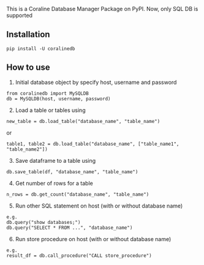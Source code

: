 This is a Coraline Database Manager Package on PyPI. Now, only SQL DB is supported

## Installation
```
pip install -U coralinedb
```

## How to use

1. Initial database object by specify host, username and password
```
from coralinedb import MySQLDB
db = MySQLDB(host, username, password)
```

2. Load a table or tables using
```
new_table = db.load_table("database_name", "table_name")
```
or
```
table1, table2 = db.load_table("database_name", ["table_name1", "table_name2"])
```


3. Save dataframe to a table using
```
db.save_table(df, "database_name", "table_name")
```


4. Get number of rows for a table
```
n_rows = db.get_count("database_name", "table_name")
```


5. Run other SQL statement on host (with or without database name)
```
e.g.
db.query("show databases;")
db.query("SELECT * FROM ...", "database_name")
```


6. Run store procedure on host (with or without database name)
```
e.g.
result_df = db.call_procedure("CALL store_procedure")
```
